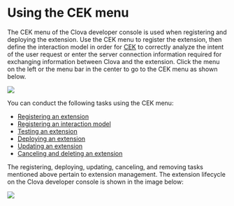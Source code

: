 ﻿# Using the CEK menu
The CEK menu of the Clova developer console is used when registering and deploying the extension. Use the CEK menu to register the extension, then define the interaction model in order for [CEK](/CEK/CEK_Overview.md#WhatisCEK) to correctly analyze the intent of the user request or enter the server connection information required for exchanging information between Clova and the extension. Click the menu on the left or the menu bar in the center to go to the CEK menu as shown below.

![](/DevConsole/Resources/Images/DevConsole-Entering_CEK_Menu.png)

You can conduct the following tasks using the CEK menu:

* [Registering an extension](/DevConsole/Guides/CEK/Register_Extension.md)
* [Registering an interaction model](/DevConsole/Guides/CEK/Register_Interaction_Model.md)
* [Testing an extension](/DevConsole/Guides/CEK/Test_Extension.md)
* [Deploying an extension](/DevConsole/Guides/CEK/Deploy_Extension.md)
* [Updating an extension](/DevConsole/Guides/CEK/Update_Extension.md)
* [Canceling and deleting an extension](/DevConsole/Guides/CEK/Remove_Extension.md)

The registering, deploying, updating, canceling, and removing tasks mentioned above pertain to extension management. The extension lifecycle on the Clova developer console is shown in the image below:

![](/DevConsole/Resources/Images/DevConsole-Extension_LifeCycle.png)
